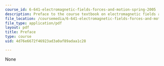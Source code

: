 ```yaml
---
course_id: 6-641-electromagnetic-fields-forces-and-motion-spring-2005
description: Preface to the course textbook on electromagnetic fields and energy.
file_location: /coursemedia/6-641-electromagnetic-fields-forces-and-motion-spring-2005/4d76e6672f46923ad3a0af89adaa1c28_preface.pdf
file_type: application/pdf
layout: pdf
title: Preface
type: course
uid: 4d76e6672f46923ad3a0af89adaa1c28

---
```

None